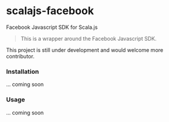 # scalajs-facebook
Facebook Javascript SDK for Scala.js

> This is a wrapper around the Facebook Javascript SDK.

This project is still under development and would welcome more contributor.

### Installation
... coming soon

### Usage
... coming soon
